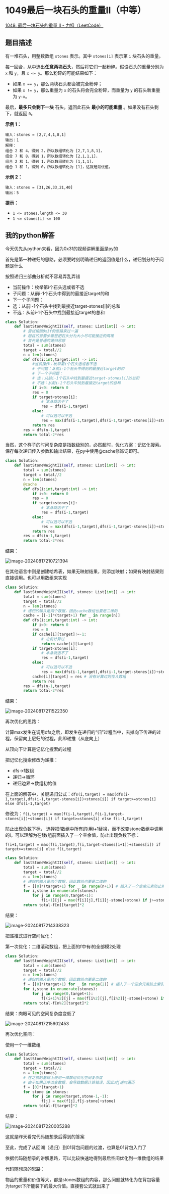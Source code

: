 # 1049最后一块石头的重量II（中等）

[1049. 最后一块石头的重量 II - 力扣（LeetCode）](https://leetcode.cn/problems/last-stone-weight-ii/description/)

## 题目描述

有一堆石头，用整数数组 `stones` 表示。其中 `stones[i]` 表示第 `i` 块石头的重量。

每一回合，从中选出**任意两块石头**，然后将它们一起粉碎。假设石头的重量分别为 `x` 和 `y`，且 `x <= y`。那么粉碎的可能结果如下：

- 如果 `x == y`，那么两块石头都会被完全粉碎；
- 如果 `x != y`，那么重量为 `x` 的石头将会完全粉碎，而重量为 `y` 的石头新重量为 `y-x`。

最后，**最多只会剩下一块** 石头。返回此石头 **最小的可能重量** 。如果没有石头剩下，就返回 `0`。

 

**示例 1：**

```
输入：stones = [2,7,4,1,8,1]
输出：1
解释：
组合 2 和 4，得到 2，所以数组转化为 [2,7,1,8,1]，
组合 7 和 8，得到 1，所以数组转化为 [2,1,1,1]，
组合 2 和 1，得到 1，所以数组转化为 [1,1,1]，
组合 1 和 1，得到 0，所以数组转化为 [1]，这就是最优值。
```

**示例 2：**

```
输入：stones = [31,26,33,21,40]
输出：5
```

 

**提示：**

- `1 <= stones.length <= 30`
- `1 <= stones[i] <= 100`

## 我的python解答

今天优先从python来看，因为0x3f的视频讲解里面是py的

首先是第一种递归的思路，必须要时刻明确递归的返回值是什么，递归划分的子问题是什么

按照递归三部曲分析就不容易弄乱弄错

- 当前操作：枚举第i个石头选或者不选
- 子问题：从前i-1个石头中得到的最接近target的和
- 下一个子问题：
- 选：从前i-1个石头中找到最接近target-stones[i]的总和
- 不选：从前i-1个石头中找到最接近target的总和

```python
class Solution:
    def lastStoneWeightII(self, stones: List[int]) -> int:
        # 尝试按照0x3f的思路来过一遍
        # 题目的首要步骤是把石头分为大小尽可能接近的两堆
        # 首先是普通的递归思想
        total = sum(stones)
        target = total//2
        n = len(stones)
        def dfs(i:int,target:int) -> int:
            #当前操作：枚举第i个石头选或者不选
            # 子问题：从前i-1个石头中得到的最接近target的和
            # 下一个子问题：
            # 选：从前i-1个石头中找到最接近target-stones[i]的总和
            # 不选：从前i-1个石头中找到最接近target的总和
            if i<0: return 0
            res = 0
            if target<stones[i]:
                # 本身就选不了
                res = dfs(i-1,target)
            else:
                # 可以选可以不选
                res = max(dfs(i-1,target),dfs(i-1,target-stones[i])+stones[i])
            return res
        res = dfs(n-1,target)
        return total-2*res
```

当然，这个样子的时间复杂度是指数级别的，必然超时，优化方案：记忆化搜索。保存每次递归传入参数和输出结果，在py中使用@cache修饰词即可。

```python
class Solution:
    def lastStoneWeightII(self, stones: List[int]) -> int:
        total = sum(stones)
        target = total//2
        n = len(stones)
        @cache
        def dfs(i:int,target:int) -> int:
            if i<0: return 0
            res = 0
            if target<stones[i]:
                # 本身就选不了
                res = dfs(i-1,target)
            else:
                # 可以选可以不选
                res = max(dfs(i-1,target),dfs(i-1,target-stones[i])+stones[i])
            return res
        res = dfs(n-1,target)
        return total-2*res
```

结果：

![image-20240817210721394](./assets/image-20240817210721394.png)

在其他语言中则是创建哈希表，如果无映射结果，则添加映射；如果有映射结果则直接调用。也可以用数组来实现

```python
class Solution:
    def lastStoneWeightII(self, stones: List[int]) -> int:
        total = sum(stones)
        target = total//2
        n = len(stones)
        # 递归的输入是两个数据，因此cache数组也要是二维的
        cache = [[-1]*(target+1) for _ in range(n)]
        def dfs(i:int,target:int) -> int:
            if i<0: return 0
            res = 0
            if cache[i][target]!=-1:
                # 之前计算过
                return cache[i][target]
            if target<stones[i]:
                # 本身就选不了
                res = dfs(i-1,target)
            else:
                # 可以选可以不选
                res = max(dfs(i-1,target),dfs(i-1,target-stones[i])+stones[i])
            cache[i][target] = res # 没有计算过则存入数组
            return res
        res = dfs(n-1,target)
        return total-2*res
```

结果：

![image-20240817211522350](./assets/image-20240817211522350.png)

再次优化的思路：

计算max发生在调用dfs之后，即发生在递归的“归”过程当中，去掉向下传递的过程，保留向上层归的过程，此即递推（从底向上）

从顶向下计算是记忆化搜索的过程

把记忆化搜索修改为递推：

- dfs->f数组
- 递归->循环
- 递归边界->数组初始值

在上面的解答中，关键递归公式：`dfs(i,target) = max(dfs(i-1,target),dfs(i-1,target-stones[i])+stones[i]) if target>=stones[i] else dfs(i-1,target)`

修改为：`f(i,target) = max(f(i-1,target),f(i-1,target-stones[i])+stones[i]) if target>=stones[i] else f(i-1,target)`

防止出现负数下标， 选择把f数组中所有的i用i+1替换，而不改变stone数组中调用的i。可以理解为在f数组前面插入了一个空余值，防止出现负数下标：

`f(i+1,target) = max(f(i,target),f(i,target-stones[i+1])+stones[i]) if target>=stones[i] else f(i,target)`

```python
class Solution:
    def lastStoneWeightII(self, stones: List[int]) -> int:
        total = sum(stones)
        target = total//2
        n = len(stones)
        # 递归的输入是两个数据，因此数组也要是二维的
        f = [[0]*(target+1) for _ in range(n+1)] # 插入了一个空余元素防止索引为负数，初始化为dfs的边界
        for i,stone in enumerate(stones):
            for j in range(0,target+1):
                f[i+1][j] = max(f[i][j],f[i][j-stone]+stone) if j>=stone else f[i][j]            
        return total-f[n][target]*2
```

结果：

![image-20240817214338323](./assets/image-20240817214338323.png)

把递推式进行空间优化：

第一次优化：二维滚动数组，把上面的f中有i的全部模2处理

```python
class Solution:
    def lastStoneWeightII(self, stones: List[int]) -> int:
        total = sum(stones)
        target = total//2
        n = len(stones)
        # 递归的输入是两个数据，因此数组也要是二维的
        f = [[0]*(target+1) for _ in range(2)] # 插入了一个空余元素防止索引为负数，初始化为dfs的边界
        for i,stone in enumerate(stones):
            for j in range(0,target+1):
                f[(i+1)%2][j] = max(f[i%2][j],f[i%2][j-stone]+stone) if j>=stone else f[i%2][j]            
        return total-f[n%2][target]*2
```

结果：肉眼可见的空间复杂度变低了

![image-20240817215602453](./assets/image-20240817215602453.png)

再次优化空间：

使用一个一维数组

```python
class Solution:
    def lastStoneWeightII(self, stones: List[int]) -> int:
        total = sum(stones)
        target = total//2
        n = len(stones)
        # 在之前的基础上使用一维数组优化空间复杂度
        # 由于如果正序改变数据，会导致数据计算错误，因此对j逆向遍历
        f = [0]*(target+1)
        for stone in stones:
            for j in range(target,stone-1,-1):
                f[j] = max(f[j],f[j-stone]+stone)
        return total-f[target]*2
```

结果：

![image-20240817220005288](./assets/image-20240817220005288.png)

这就是昨天看完代码随想录后得到的答案



至此，完成了从回溯（递归）到01背包问题的过渡，也算是01背包入门了

依据代码随想录的讲解思路，可以比较快速地得到最后空间优化到一维数组的结果

代码随想录的思路：

物品的重量和价值等大，都是stones数组的内容，那么问题就转化为在背包容量为target下所能装下的最大价值。直接套公式就出来了